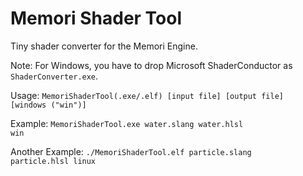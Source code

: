 # Memori Shader Tool
Tiny shader converter for the Memori Engine.

Note: For Windows, you have to drop Microsoft ShaderConductor as <code>ShaderConverter.exe</code>.

Usage: <code>MemoriShaderTool(.exe/.elf) [input file] [output file] [windows ("win")]</code>

Example:
<code>MemoriShaderTool.exe water.slang water.hlsl win</code>

Another Example:
<code>./MemoriShaderTool.elf particle.slang particle.hlsl linux</code>
